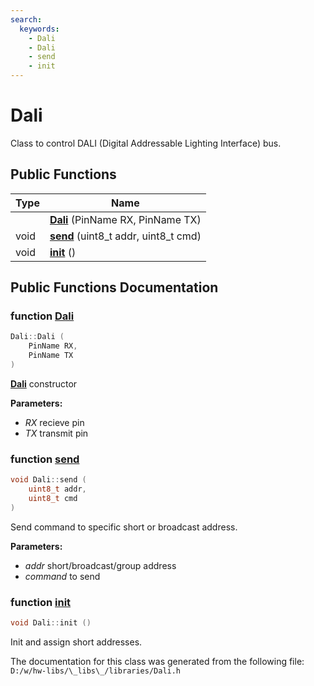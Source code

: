 ```yaml
---
search:
  keywords:
    - Dali
    - Dali
    - send
    - init
---
```


# Dali

Class to control DALI \(Digital Addressable Lighting Interface\) bus.

## Public Functions

| Type | Name |
| --- | --- |
|  | [**Dali**](dali.md#1ab9aba96c89a70ab132f355990142dc42) \(PinName RX, PinName TX\) |
| void | [**send**](dali.md#1a6d656872047bebe99c06631ef959e852) \(uint8\_t addr, uint8\_t cmd\) |
| void | [**init**](dali.md#1ab3ce4681dfa3c9db82dc34dd84297ecb) \(\) |

## Public Functions Documentation

### function [Dali](dali.md#1ab9aba96c89a70ab132f355990142dc42)

```cpp
Dali::Dali (
    PinName RX,
    PinName TX
)
```

[**Dali**](dali.md) constructor

**Parameters:**

* _RX_ recieve pin 
* _TX_ transmit pin 

### function [send](dali.md#1a6d656872047bebe99c06631ef959e852)

```cpp
void Dali::send (
    uint8_t addr,
    uint8_t cmd
)
```

Send command to specific short or broadcast address.

**Parameters:**

* _addr_ short/broadcast/group address 
* _command_ to send 

### function [init](dali.md#1ab3ce4681dfa3c9db82dc34dd84297ecb)

```cpp
void Dali::init ()
```

Init and assign short addresses.

The documentation for this class was generated from the following file: `D:/w/hw-libs/\_libs\_/libraries/Dali.h`

